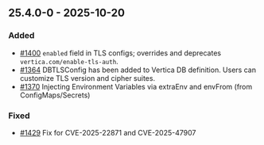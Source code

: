 ## 25.4.0-0 - 2025-10-20
### Added
* [#1400](https://github.com/vertica/vertica-kubernetes/issues/1400) `enabled` field in TLS configs; overrides and deprecates `vertica.com/enable-tls-auth`.
* [#1364](https://github.com/vertica/vertica-kubernetes/issues/1364) DBTLSConfig has been added to Vertica DB definition. Users can customize TLS version and cipher suites.
* [#1370](https://github.com/vertica/vertica-kubernetes/issues/1370) Injecting Environment Variables via extraEnv and envFrom (from ConfigMaps/Secrets)
### Fixed
* [#1429](https://github.com/vertica/vertica-kubernetes/issues/1429) Fix for CVE-2025-22871 and CVE-2025-47907